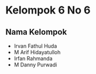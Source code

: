 # Kelompok 6 No 6

## Nama Kelompok
* Irvan Fathul Huda
* M Arif Hidayatulloh
* Irfan Rahmanda
* M Danny Purwadi

